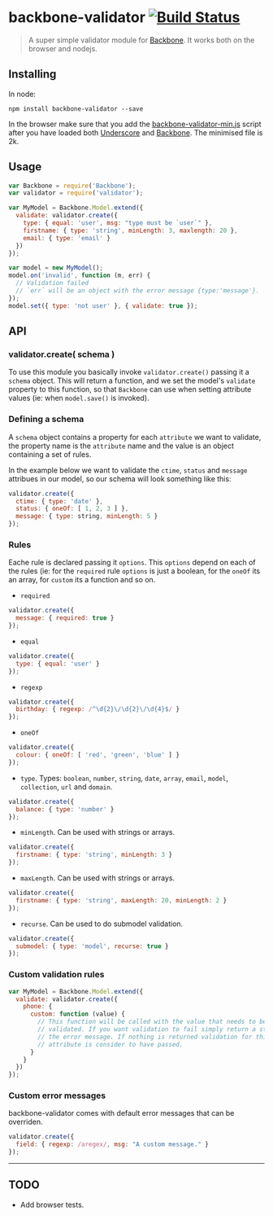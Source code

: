 # backbone-validator [![Build Status](https://secure.travis-ci.org/lupomontero/backbone-validator.png)](http://travis-ci.org/lupomontero/backbone-validator)

> A super simple validator module for [Backbone](http://backbonejs.org). It
works both on the browser and nodejs.

## Installing

In node:

    npm install backbone-validator --save

In the browser make sure that you add the
[backbone-validator-min.js](https://raw.github.com/lupomontero/backbone-validator/master/backbone-validator-min.js)
script after you have loaded both [Underscore](http://underscorejs.org) and
[Backbone](http://backbonejs.org). The minimised file is 2k.

## Usage

```javascript
var Backbone = require('Backbone');
var validator = require('validator');

var MyModel = Backbone.Model.extend({
  validate: validator.create({
    type: { equal: 'user', msg: "type must be `user`" },
    firstname: { type: 'string', minLength: 3, maxlength: 20 },
    email: { type: 'email' }
  })
});

var model = new MyModel();
model.on('invalid', function (m, err) {
  // Validation failed
  // `err` will be an object with the error message {type:'message'}.
});
model.set({ type: 'not user' }, { validate: true });
```

## API

### validator.create( schema )

To use this module you basically invoke `validator.create()` passing it a
`schema` object. This will return a function, and we set the model's `validate`
property to this function, so that `Backbone` can use when setting attribute
values (ie: when `model.save()` is invoked).

### Defining a schema

A `schema` object contains a property for each `attribute` we want to validate,
the property name is the `attribute` name and the value is an object containing
a set of rules.

In the example below we want to validate the `ctime`, `status` and `message`
attribues in our model, so our schema will look something like this:

```javascript
validator.create({
  ctime: { type: 'date' },
  status: { oneOf: [ 1, 2, 3 ] },
  message: { type: string, minLength: 5 }
});
```

### Rules

Eache rule is declared passing it `options`. This `options` depend on each of
the rules (ie: for the `required` rule `options` is just a boolean, for the
`oneOf` its an array, for `custom` its a function and so on.

  * `required`

```javascript
validator.create({
  message: { required: true }
});
```

  * `equal`

```javascript
validator.create({
  type: { equal: 'user' }
});
```

  * `regexp`

```javascript
validator.create({
  birthday: { regexp: /^\d{2}\/\d{2}\/\d{4}$/ }
});
```

  * `oneOf`

```javascript
validator.create({
  colour: { oneOf: [ 'red', 'green', 'blue' ] }
});
```

  * `type`. Types: `boolean`, `number`, `string`, `date`, `array`, `email`,
    `model`, `collection`, `url` and `domain`.

```javascript
validator.create({
  balance: { type: 'number' }
});
```

  * `minLength`. Can be used with strings or arrays.

```javascript
validator.create({
  firstname: { type: 'string', minLength: 3 }
});
```

  * `maxLength`. Can be used with strings or arrays.

```javascript
validator.create({
  firstname: { type: 'string', maxLength: 20, minLength: 2 }
});
```
  
  * `recurse`. Can be used to do submodel validation.

```javascript
validator.create({
  submodel: { type: 'model', recurse: true }
});
```

### Custom validation rules

```javascript
var MyModel = Backbone.Model.extend({
  validate: validator.create({
    phone: {
      custom: function (value) {
        // This function will be called with the value that needs to be
        // validated. If you want validation to fail simply return a string with
        // the error message. If nothing is returned validation for this
        // attribute is consider to have passed.
      }
    }
  })
});
```

### Custom error messages

backbone-validator comes with default error messages that can be overriden.

```javascript
validator.create({
  field: { regexp: /aregex/, msg: "A custom message." }
});
```

---

## TODO

* Add browser tests.
